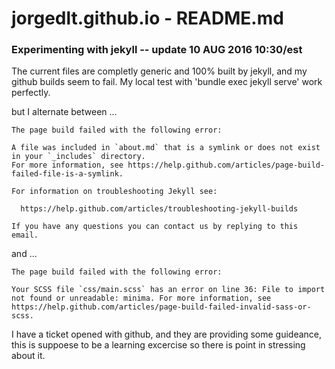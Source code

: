 # jorgedlt.github.io - README.md

### Experimenting with jekyll -- update 10 AUG 2016 10:30/est

The current files are completly generic and 100% built by jekyll, and my github builds seem to fail. My local test with 'bundle exec jekyll serve' work perfectly.

but I alternate between ...

	The page build failed with the following error:
	
	A file was included in `about.md` that is a symlink or does not exist in your `_includes` directory. 
	For more information, see https://help.github.com/articles/page-build-failed-file-is-a-symlink.
	
	For information on troubleshooting Jekyll see:
	
	  https://help.github.com/articles/troubleshooting-jekyll-builds
	
	If you have any questions you can contact us by replying to this email.

and ...

	The page build failed with the following error:
	
	Your SCSS file `css/main.scss` has an error on line 36: File to import not found or unreadable: minima. For more information, see https://help.github.com/articles/page-build-failed-invalid-sass-or-scss.
	
I have a ticket opened with github, and they are providing some guideance, this is suppoese to be a learning excercise so there is point in stressing about it.
